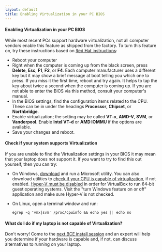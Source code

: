 ```yaml
---
layout: default
title: Enabling Virtualization in your PC BIOS
---
```

#### Enabling Virtualization in your PC BIOS

While most recent PCs support hardware virtualization, not all computer
vendors enable this feature as shipped from the factory. To turn this
feature on, try these instructions based on [Red Hat
instructions](https://access.redhat.com/documentation/en-US/Red_Hat_Enterprise_Linux/6/html/Virtualization_Administration_Guide/sect-Virtualization-Troubleshooting-Enabling_Intel_VT_and_AMD_V_virtualization_hardware_extensions_in_BIOS.html):

  * Reboot your computer
  * Right when the computer is coming up from the black screen, press
	**Delete**, **Esc**, **F1**, **F2**, or **F4**. Each computer manufacturer
	uses a different key but it may show a brief message at boot telling you
	which one to press. If you miss it the first time, reboot and try again. It
	helps to tap the key about twice a second when the computer is coming
	up. If you are not able to enter the BIOS via this method, consult your
	computer's manual.
  * In the BIOS settings, find the configuration items related to the CPU.
	These can be in under the headings **Processor**, **Chipset**, or
	**Northbridge**.
  * Enable virtualization; the setting may be called **VT-x**, **AMD-V**,
	**SVM**, or **Vanderpool**. Enable **Intel VT-d** or **AMD IOMMU** if the
	options are available.
  * Save your changes and reboot.

#### Check if your system supports Virtualization

If you are unable to find the Virtualization settings in your BIOS it
may mean that your laptop does not support it. If you want to try to
find this out yourself, then you can try:

  * On Windows,
    [download](http://www.microsoft.com/en-us/download/details.aspx?id=592) and
    run a Microsoft utility. You can also download utilities to [check if your CPU is capable of virtualization](http://www.technorms.com/8208/check-if-processor-supports-virtualization), if not enabled.
    [Hyper-V must be disabled](https://www.virtualbox.org/ticket/12350) in order for VirtualBox to run 64-bit guest operating systems. Visit the "turn Windows feature on or off" application and make sure Hyper-V is not checked.

  * On Linux, open a terminal window and run:

	```egrep -q 'vmx|svm' /proc/cpuinfo && echo yes || echo no```

#### What do I do if my laptop is not capable of Virtualization?

Don't worry! Come to the
[next BCE install session](http://ucberkeley.github.io/bce-documentation/help.html)
and an expert will help you determine if your hardware is capable and,
if not, can discuss alternatives to running on your laptop.

